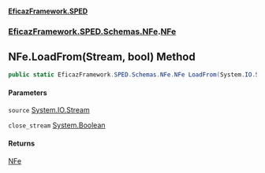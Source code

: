 #### [EficazFramework.SPED](EficazFrameworkSPED.md 'EficazFramework SPED')
### [EficazFramework.SPED.Schemas.NFe](EficazFramework.SPED.Schemas.NFe.md 'EficazFramework.SPED.Schemas.NFe').[NFe](EficazFramework.SPED.Schemas.NFe/NFe.md 'EficazFramework.SPED.Schemas.NFe.NFe')

## NFe.LoadFrom(Stream, bool) Method

```csharp
public static EficazFramework.SPED.Schemas.NFe.NFe LoadFrom(System.IO.Stream source, bool close_stream=true);
```
#### Parameters

<a name='EficazFramework.SPED.Schemas.NFe.NFe.LoadFrom(System.IO.Stream,bool).source'></a>

`source` [System.IO.Stream](https://docs.microsoft.com/en-us/dotnet/api/System.IO.Stream 'System.IO.Stream')

<a name='EficazFramework.SPED.Schemas.NFe.NFe.LoadFrom(System.IO.Stream,bool).close_stream'></a>

`close_stream` [System.Boolean](https://docs.microsoft.com/en-us/dotnet/api/System.Boolean 'System.Boolean')

#### Returns
[NFe](EficazFramework.SPED.Schemas.NFe/NFe.md 'EficazFramework.SPED.Schemas.NFe.NFe')